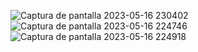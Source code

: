
![Captura de pantalla 2023-05-16 230402](https://github.com/SC3UIS/IntroPP2183076/assets/82180254/c7ead7b6-bead-4423-b893-a2556a08f1d8)
![Captura de pantalla 2023-05-16 224746](https://github.com/SC3UIS/IntroPP2183076/assets/82180254/afdc7769-dada-495f-9bef-8057b6b0d1b8)
![Captura de pantalla 2023-05-16 224918](https://github.com/SC3UIS/IntroPP2183076/assets/82180254/0499e1e6-ffa5-4e7f-90f0-511c0b620c5a)
